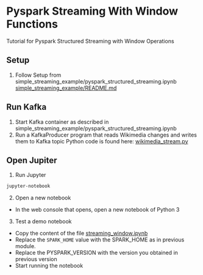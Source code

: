 # Pyspark Streaming With Window Functions
Tutorial for Pyspark Structured Streaming with Window Operations

## Setup
1. Follow Setup from simple_streaming_example/pyspark_structured_streaming.ipynb [simple_streaming_example/README.md](https://github.com/ransilberman/pyspark-streaming-jupyter-tutorial/blob/main/simple_streaming_example/README.md)

## Run Kafka
1. Start Kafka container as described in simple_streaming_example/pyspark_structured_streaming.ipynb
2. Run a KafkaProducer program that reads Wikimedia changes and writes them to Kafka topic
Python code is found here: [wikimedia_stream.py](https://github.com/ransilberman/pyspark-streaming-jupyter-tutorial/blob/main/streaming-with-window-example/wikimedia_stream.py)

## Open Jupiter
1. Run Jupyter
```bash
jupyter-notebook
```
2. Open a new notebook
- In the web console that opens, open a new notebook of Python 3
3. Test a demo notebook
- Copy the content of the file [streaming_window.ipynb](https://github.com/ransilberman/pyspark-streaming-jupyter-tutorial/blob/main/streaming-with-window-example/streaming_window.ipynb)
- Replace the `SPARK_HOME` value with the SPARK_HOME as in previous module.
- Replace the PYSPARK_VERSION with the version you obtained in previous version
- Start running the notebook

